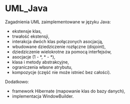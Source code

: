 # UML_Java
Zagadnienia UML zaimplementowane w języku Java:
- ekstensje klas,
- trwałość ekstensji,
- interakcja dwóch klas połączonych asocjacją,
- wbudowane dziedziczenie rozłączne (disjoint),
- dziedziczenie wielokrotne za pomocą interfejsów,
- asocjacje (1 - *, * - *),
- klasa i metody abstrakcyjne,
- ograniczenia własne atrybutu,
- kompozycje (część nie może istnieć bez całości).

Dodatkowo:
- framework Hibernate (mapowanie klas do bazy danych),
- implementacja WindowBuilder.
